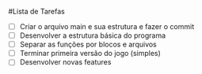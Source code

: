 #Lista de Tarefas

- [ ] Criar o arquivo main e sua estrutura e fazer o commit
- [ ] Desenvolver a estrutura básica do programa
- [ ] Separar as funções por blocos e arquivos
- [ ] Terminar primeira versão do jogo (simples)
- [ ] Desenvolver novas features
